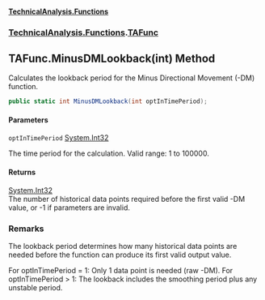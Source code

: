#### [TechnicalAnalysis\.Functions](Atypical.TechnicalAnalysis.Functions.md 'Atypical\.TechnicalAnalysis\.Functions')
### [TechnicalAnalysis\.Functions](Atypical.TechnicalAnalysis.Functions.md#TechnicalAnalysis.Functions 'TechnicalAnalysis\.Functions').[TAFunc](TAFunc.md 'TechnicalAnalysis\.Functions\.TAFunc')

## TAFunc\.MinusDMLookback\(int\) Method

Calculates the lookback period for the Minus Directional Movement \(\-DM\) function\.

```csharp
public static int MinusDMLookback(int optInTimePeriod);
```
#### Parameters

<a name='TechnicalAnalysis.Functions.TAFunc.MinusDMLookback(int).optInTimePeriod'></a>

`optInTimePeriod` [System\.Int32](https://docs.microsoft.com/en-us/dotnet/api/System.Int32 'System\.Int32')

The time period for the calculation\. Valid range: 1 to 100000\.

#### Returns
[System\.Int32](https://docs.microsoft.com/en-us/dotnet/api/System.Int32 'System\.Int32')  
The number of historical data points required before the first valid \-DM value, or \-1 if parameters are invalid\.

### Remarks
The lookback period determines how many historical data points are needed before 
the function can produce its first valid output value\.

For optInTimePeriod = 1: Only 1 data point is needed \(raw \-DM\)\.
For optInTimePeriod \> 1: The lookback includes the smoothing period plus any unstable period\.